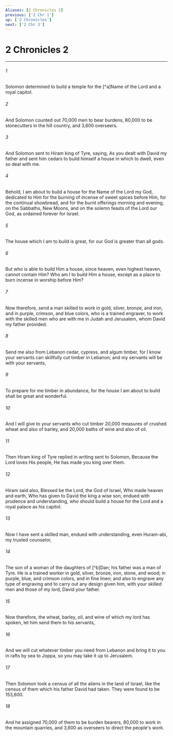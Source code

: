 ```yaml
---
Aliases: [2 Chronicles 2]
previous: ['2 Chr 1']
up: ['2 Chronicles']
next: ['2 Chr 3']
---
```

# 2 Chronicles 2

***














###### 1 






Solomon determined to build a temple for the [^a]Name of the Lord and a royal capitol. 













###### 2 






And Solomon counted out 70,000 men to bear burdens, 80,000 to be stonecutters in the hill country, and 3,600 overseers. 













###### 3 






And Solomon sent to Hiram king of Tyre, saying, As you dealt with David my father and sent him cedars to build himself a house in which to dwell, even so deal with me. 













###### 4 






Behold, I am about to build a house for the Name of the Lord my God, dedicated to Him for the burning of incense of sweet spices before Him, for the continual showbread, and for the burnt offerings morning and evening, on the Sabbaths, New Moons, and on the solemn feasts of the Lord our God, as ordained forever for Israel. 













###### 5 






The house which I am to build is great, for our God is greater than all gods. 













###### 6 






But who is able to build Him a house, since heaven, even highest heaven, cannot contain Him? Who am I to build Him a house, except as a place to burn incense in worship before Him? 













###### 7 






Now therefore, send a man skilled to work in gold, silver, bronze, and iron, and in purple, crimson, and blue colors, who is a trained engraver, to work with the skilled men who are with me in Judah and Jerusalem, whom David my father provided. 













###### 8 






Send me also from Lebanon cedar, cypress, and algum timber, for I know your servants can skillfully cut timber in Lebanon; and my servants will be with your servants, 













###### 9 






To prepare for me timber in abundance, for the house I am about to build shall be great and wonderful. 













###### 10 






And I will give to your servants who cut timber 20,000 measures of crushed wheat and also of barley, and 20,000 baths of wine and also of oil. 













###### 11 






Then Hiram king of Tyre replied in writing sent to Solomon, Because the Lord loves His people, He has made you king over them. 













###### 12 






Hiram said also, Blessed be the Lord, the God of Israel, Who made heaven and earth, Who has given to David the king a wise son, endued with prudence and understanding, who should build a house for the Lord and a royal palace as his capitol. 













###### 13 






Now I have sent a skilled man, endued with understanding, even Huram-abi, my trusted counselor, 













###### 14 






The son of a woman of the daughters of [^b]Dan; his father was a man of Tyre. He is a trained worker in gold, silver, bronze, iron, stone, and wood; in purple, blue, and crimson colors, and in fine linen; and also to engrave any type of engraving and to carry out any design given him, with your skilled men and those of my lord, David your father. 













###### 15 






Now therefore, the wheat, barley, oil, and wine of which my lord has spoken, let him send them to his servants, 













###### 16 






And we will cut whatever timber you need from Lebanon and bring it to you in rafts by sea to Joppa, so you may take it up to Jerusalem. 













###### 17 






Then Solomon took a census of all the aliens in the land of Israel, like the census of them which his father David had taken. They were found to be 153,600. 













###### 18 






And he assigned 70,000 of them to be burden bearers, 80,000 to work in the mountain quarries, and 3,600 as overseers to direct the people's work.
